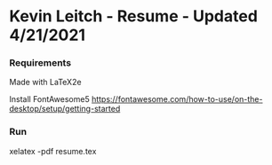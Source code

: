 # Kevin Leitch - Resume - Updated 4/21/2021

### Requirements

Made with LaTeX2e

Install FontAwesome5
https://fontawesome.com/how-to-use/on-the-desktop/setup/getting-started

### Run

xelatex -pdf resume.tex
